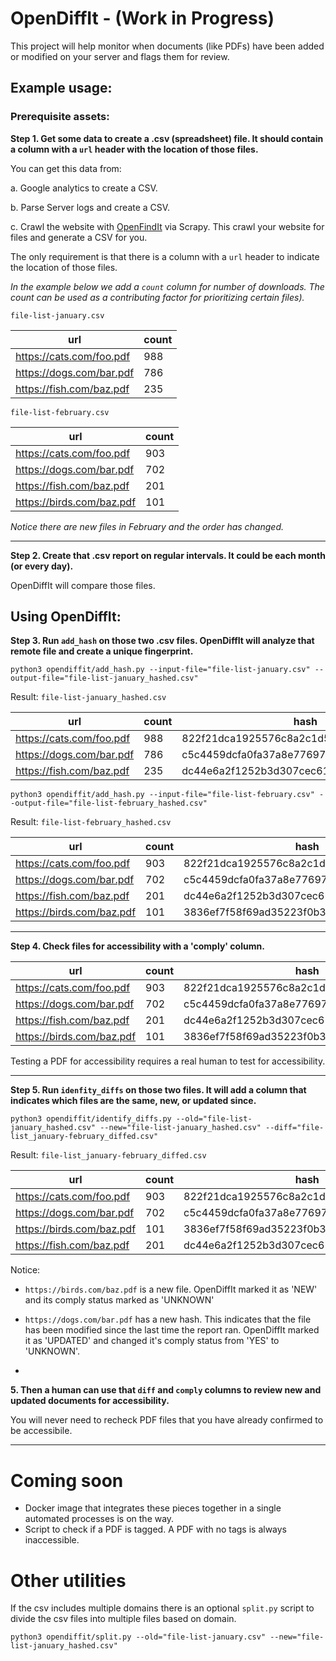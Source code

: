 # OpenDiffIt - (Work in Progress)

This project will help monitor when documents (like PDFs) have been added or modified on your server and flags them for review. 


## Example usage:


### Prerequisite assets:

__Step 1. Get some data to create a .csv (spreadsheet) file. It should contain a column with a `url` header with the location of those files.__

You can get this data from:

a. Google analytics to create a CSV.

b. Parse Server logs and create a CSV.

c. Crawl the website with [OpenFindIt](https://github.com/OpenAssessItToolkit/openfindit) via Scrapy. This crawl your website for files and generate a CSV for you.

The only requirement is that there is a column with a `url` header to indicate the location of those files.

_In the example below we add a `count` column for number of downloads. The count can be used as a contributing factor for prioritizing certain files)._

`file-list-january.csv`

|url                        |count |
|---------------------------|------|
|https://cats.com/foo.pdf   |988   |
|https://dogs.com/bar.pdf   |786   |
|https://fish.com/baz.pdf   |235   |

`file-list-february.csv`

|url                        |count |
|---------------------------|------|
|https://cats.com/foo.pdf   |903   |
|https://dogs.com/bar.pdf   |702   |
|https://fish.com/baz.pdf   |201   |
|https://birds.com/baz.pdf  |101   |

_Notice there are new files in February and the order has changed._ 

---

__Step 2. Create that .csv report on regular intervals. It could be each month (or every day).__

OpenDiffIt will compare those files.


## Using OpenDiffIt:

__Step 3. Run `add_hash` on those two .csv files. OpenDiffIt will analyze that remote file and create a unique fingerprint.__

```
python3 opendiffit/add_hash.py --input-file="file-list-january.csv" --output-file="file-list-january_hashed.csv"
```

Result: `file-list-january_hashed.csv`

|url                        |count |hash                                     |
|---------------------------|------|-----------------------------------------|
|https://cats.com/foo.pdf   |988   |822f21dca1925576c8a2c1d5eea470690356f800 |
|https://dogs.com/bar.pdf   |786   |c5c4459dcfa0fa37a8e77697fba5edc2c56zzzzz |
|https://fish.com/baz.pdf   |235   |dc44e6a2f1252b3d307cec61d142e3d77e5f53fx |


```
python3 opendiffit/add_hash.py --input-file="file-list-february.csv" --output-file="file-list-february_hashed.csv"
```

Result: `file-list-february_hashed.csv`

|url                        |count |hash                                     |
|---------------------------|------|-----------------------------------------|
|https://cats.com/foo.pdf   |903   |822f21dca1925576c8a2c1d5eea470690356f800 |
|https://dogs.com/bar.pdf   |702   |c5c4459dcfa0fa37a8e77697fba5edc2c5qqqqqq |
|https://fish.com/baz.pdf   |201   |dc44e6a2f1252b3d307cec61d142e3d77e5f53fx |
|https://birds.com/baz.pdf  |101   |3836ef7f58f69ad35223f0b3af21f5f154c2dab9 |

---

__Step 4. Check files for accessibility with a 'comply' column.__

|url                        |count |hash                                     |
|---------------------------|------|-----------------------------------------|
|https://cats.com/foo.pdf   |903   |822f21dca1925576c8a2c1d5eea470690356f800 |
|https://dogs.com/bar.pdf   |702   |c5c4459dcfa0fa37a8e77697fba5edc2c5qqqqqq |
|https://fish.com/baz.pdf   |201   |dc44e6a2f1252b3d307cec61d142e3d77e5f53fx |
|https://birds.com/baz.pdf  |101   |3836ef7f58f69ad35223f0b3af21f5f154c2dab9 |

Testing a PDF for accessibility requires a real human to test for accessibility.

---

__Step 5. Run `idenfity_diffs` on those two files. It will add a column that indicates which files are the same, new, or updated since.__

```
python3 opendiffit/identify_diffs.py --old="file-list-january_hashed.csv" --new="file-list-january_hashed.csv" --diff="file-list_january-february_diffed.csv"
```

Result: `file-list_january-february_diffed.csv`

|url                        |count |hash                                     |diff    |comply |
|---------------------------|------|-----------------------------------------|--------|-------|
|https://cats.com/foo.pdf   |903   |822f21dca1925576c8a2c1d5eea470690356f800 |SAME    |YES    |
|https://dogs.com/bar.pdf   |702   |c5c4459dcfa0fa37a8e77697fba5edc2c5qqqqqq |UPDATED |UNKNOWN|
|https://birds.com/baz.pdf  |101   |3836ef7f58f69ad35223f0b3af21f5f154c2dab9 |NEW     |UNKNOWN|
|https://fish.com/baz.pdf   |201   |dc44e6a2f1252b3d307cec61d142e3d77e5f53fx |SAME    |YES    |

Notice:

- `https://birds.com/baz.pdf` is a new file.  OpenDiffIt marked it as 'NEW' and its comply status marked as 'UNKNOWN'

- `https://dogs.com/bar.pdf` has a new hash. This indicates that the file has been modified since the last time the report ran. OpenDiffIt marked it as 'UPDATED' and changed it's comply status from 'YES' to 'UNKNOWN'.

-

__5. Then a human can use that `diff` and `comply` columns to review new and updated documents for accessibility.__

You will never need to recheck PDF files that you have already confirmed to be accessibile.

---


# Coming soon

- Docker image that integrates these pieces together in a single automated processes is on the way.
- Script to check if a PDF is tagged. A PDF with no tags is always inaccessible.

# Other utilities

If the csv includes multiple domains there is an optional `split.py` script to divide the csv files into multiple files based on domain.

```
python3 opendiffit/split.py --old="file-list-january.csv" --new="file-list-january_hashed.csv"
```